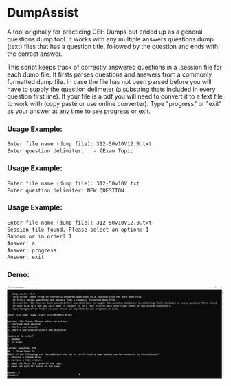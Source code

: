 # DumpAssist
A tool originally for practicing CEH Dumps but ended up as a general questions dump tool.
It works with any multiple answers questions dump (text) files that has a question title, followed by the question and ends with the correct answer.

This script keeps track of correctly answered questions in a .session file for each dump file.
It firsts parses questions and answers from a commonly formatted dump file.
In case the file has not been parsed before you will have to supply the question delimeter (a substring thats included in every question first line).
If your file is a pdf you will need to convert it to a text file to work with (copy paste or use online converter).
Type "progress" or "exit" as your answer at any time to see progress or exit.

### Usage Example:
```
Enter file name (dump file): 312-50v10V12.0.txt
Enter question delimiter: . - (Exam Topic
```
### Usage Example:
```
Enter file name (dump file): 312-50v10V.txt
Enter question delimiter: NEW QUESTION
```
### Usage Example:
```
Enter file name (dump file): 312-50v10V12.0.txt
Session file found. Please select an option: 1
Random or in order? 1
Answer: a
Answer: progress
Answer: exit
```
### Demo:
![example image](https://github.com/Argentix03/DumpAssist/raw/main/usage-example.png?raw=true)
